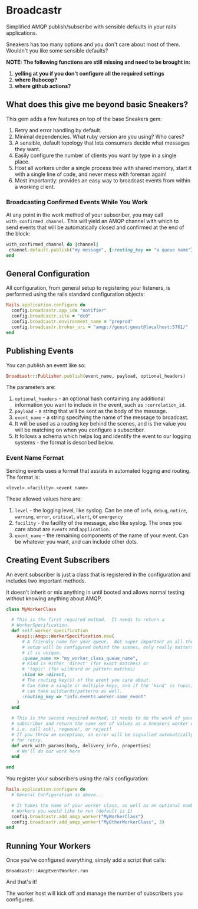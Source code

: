 # Broadcastr

Simplified AMQP publish/subscribe with sensible defaults in your rails applications.

Sneakers has too many options and you don't care about most of them.  Wouldn't you like some sensible defaults?

**NOTE: The following functions are still missing and need to be brought in:**
1. **yelling at you if you don't configure all the required settings**
2. **where Rubocop?** 
3. **where github actions?**

## What does this give me beyond basic Sneakers?

This gem adds a few features on top of the base Sneakers gem:
1. Retry and error handling by default.
2. Minimal dependencies.  What ruby version are you using?  Who cares?
2. A sensible, default topology that lets consumers decide what messages they want.
3. Easily configure the number of clients you want by type in a single place.
4. Host all workers under a single process tree with shared memory, start it with a single line of code, and never mess with foreman again!
5. Most importantly: provides an easy way to broadcast events from within a working client.

### Broadcasting Confirmed Events While You Work

At any point in the work method of your subscriber, you may call `with_confirmed_channel`.  This will yield an AMQP channel with which to send events that will be automatically closed and confirmed at the end of the block:
```ruby
with_confirmed_channel do |channel|
 channel.default.publish("my message", {:routing_key => "a queue name"})
end
```

## General Configuration

All configuration, from general setup to registering your listeners, is performed using the rails standard configuration objects:
```ruby
Rails.application.configure do
  config.broadcastr.app_id= "notifier"
  config.broadcastr.site = "dc0"
  config.broadcastr.environment_name = "preprod"
  config.broadcastr.broker_uri = "amqp://guest:guest@localhost:5761/"
end
```

## Publishing Events

You can publish an event like so:
```ruby
Broadcastr::Publisher.publish(event_name, payload, optional_headers)
```

The parameters are:
1. `optional_headers` - an optional hash containing any additional information you want to include in the event, such as `:correlation_id`.
2. `payload` - a string that will be sent as the body of the message.
3. `event_name` - a string specifying the name of the message to broadcast.
  1. It will be used as a routing key behind the scenes, and is the value you will be matching on when you configure a subscriber.
  2. It follows a schema which helps log and identify the event to our logging systems - the format is described below.

### Event Name Format

Sending events uses a format that assists in automated logging and routing.  The format is:
```
<level>.<facility>.<event name>
```

These allowed values here are:
1. `level` - the logging level, like syslog.  Can be one of `info`, `debug`, `notice`, `warning`, `error`, `critical`, `alert`, or `emergency`
2. `facility` - the facility of the message, also like syslog.  The ones you care about are `events` and `application`.
3. `event_name` - the remaining components of the name of your event.  Can be whatever you want, and can include other dots.

## Creating Event Subscribers

An event subscriber is just a class that is registered in the configuration and includes two important methods.

It doesn't inherit or mix anything in until booted and allows normal testing without knowing anything about AMQP.

```ruby
class MyWorkerClass

  # This is the first required method.  It needs to return a
  # WorkerSpecification.
  def self.worker_specification
    Acapi::Amqp::WorkerSpecification.new(
      # A friendly name for your queue.  Not super important as all the
      # setup will be configured behind the scenes, only really matters that
      # it is unique.
      :queue_name => "my_worker_class_queue_name",
      # Kind is either 'direct' (for exact matches) or
      # 'topic' (for wildcard or pattern matches)
      :kind => :direct,
      # The routing key(s) of the event you care about.
      # Can take a single or multiple keys, and if the 'kind' is topic,
      # can take wildcards/patterns as well.
      :routing_key => "info.events.worker.some_event"
    )
  end

  # This is the second required method, it needs to do the work of your
  # subscriber and return the same set of values as a Sneakers worker would -
  # i.e. call ack!, requeue!, or reject!
  # If you throw an exception, an error will be signalled automatically
  # for retry.
  def work_with_params(body, delivery_info, properties)
    # We'll do our work here
  end

end
```

You register your subscribers using the rails configuration:
```ruby
Rails.application.configure do
  # General Configuration as above...

  # It takes the name of your worker class, as well as an optional number of
  # Workers you would like to run (default is 1)
  config.broadcastr.add_amqp_worker("MyWorkerClass")
  config.broadcastr.add_amqp_worker("MyOtherWorkerClass", 3)
end
```

## Running Your Workers

Once you've configured everything, simply add a script that calls:
```
Broadcastr::AmqpEventWorker.run
```
And that's it!

The worker host will kick off and manage the number of subscribers you configured.
